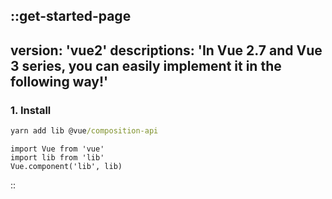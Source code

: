 ::get-started-page
---
version: 'vue2'
descriptions: 'In Vue 2.7 and Vue 3 series, you can easily implement it in the following way!'
---

### 1. Install

```cmd
yarn add lib @vue/composition-api
```

```js{}[@/plugins/swipe-modal.js]
import Vue from 'vue'
import lib from 'lib'
Vue.component('lib', lib)
```

::